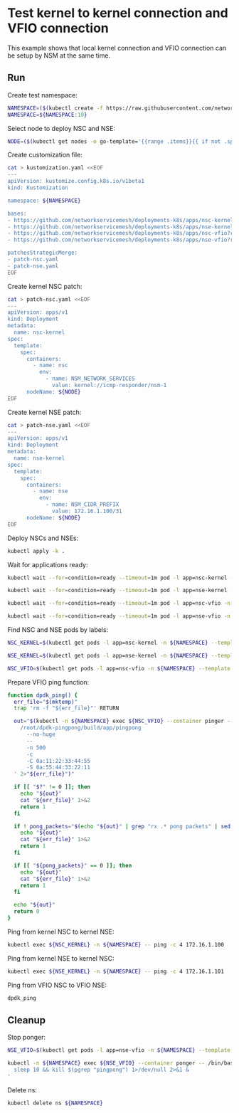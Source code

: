 # Test kernel to kernel connection and VFIO connection

This example shows that local kernel connection and VFIO connection can be setup by NSM at the same time.

## Run

Create test namespace:
```bash
NAMESPACE=($(kubectl create -f https://raw.githubusercontent.com/networkservicemesh/deployments-k8s/a659e7f289fe25ed0c60d8bbf7038218d48c1a01/examples/use-cases/namespace.yaml)[0])
NAMESPACE=${NAMESPACE:10}
```

Select node to deploy NSC and NSE:
```bash
NODE=($(kubectl get nodes -o go-template='{{range .items}}{{ if not .spec.taints  }}{{index .metadata.labels "kubernetes.io/hostname"}} {{end}}{{end}}')[0])
```

Create customization file:
```bash
cat > kustomization.yaml <<EOF
---
apiVersion: kustomize.config.k8s.io/v1beta1
kind: Kustomization

namespace: ${NAMESPACE}

bases:
- https://github.com/networkservicemesh/deployments-k8s/apps/nsc-kernel?ref=a659e7f289fe25ed0c60d8bbf7038218d48c1a01
- https://github.com/networkservicemesh/deployments-k8s/apps/nse-kernel?ref=a659e7f289fe25ed0c60d8bbf7038218d48c1a01
- https://github.com/networkservicemesh/deployments-k8s/apps/nsc-vfio?ref=a659e7f289fe25ed0c60d8bbf7038218d48c1a01
- https://github.com/networkservicemesh/deployments-k8s/apps/nse-vfio?ref=a659e7f289fe25ed0c60d8bbf7038218d48c1a01

patchesStrategicMerge:
- patch-nsc.yaml
- patch-nse.yaml
EOF
```

Create kernel NSC patch:
```bash
cat > patch-nsc.yaml <<EOF
---
apiVersion: apps/v1
kind: Deployment
metadata:
  name: nsc-kernel
spec:
  template:
    spec:
      containers:
        - name: nsc
          env:
            - name: NSM_NETWORK_SERVICES
              value: kernel://icmp-responder/nsm-1
      nodeName: ${NODE}
EOF
```

Create kernel NSE patch:
```bash
cat > patch-nse.yaml <<EOF
---
apiVersion: apps/v1
kind: Deployment
metadata:
  name: nse-kernel
spec:
  template:
    spec:
      containers:
        - name: nse
          env:
            - name: NSM_CIDR_PREFIX
              value: 172.16.1.100/31
      nodeName: ${NODE}
EOF
```

Deploy NSCs and NSEs:
```bash
kubectl apply -k .
```

Wait for applications ready:
```bash
kubectl wait --for=condition=ready --timeout=1m pod -l app=nsc-kernel -n ${NAMESPACE}
```
```bash
kubectl wait --for=condition=ready --timeout=1m pod -l app=nse-kernel -n ${NAMESPACE}
```
```bash
kubectl wait --for=condition=ready --timeout=1m pod -l app=nsc-vfio -n ${NAMESPACE}
```
```bash
kubectl wait --for=condition=ready --timeout=1m pod -l app=nse-vfio -n ${NAMESPACE}
```

Find NSC and NSE pods by labels:
```bash
NSC_KERNEL=$(kubectl get pods -l app=nsc-kernel -n ${NAMESPACE} --template '{{range .items}}{{.metadata.name}}{{"\n"}}{{end}}')
```
```bash
NSE_KERNEL=$(kubectl get pods -l app=nse-kernel -n ${NAMESPACE} --template '{{range .items}}{{.metadata.name}}{{"\n"}}{{end}}')
```
```bash
NSC_VFIO=$(kubectl get pods -l app=nsc-vfio -n ${NAMESPACE} --template '{{range .items}}{{.metadata.name}}{{"\n"}}{{end}}')
```

Prepare VFIO ping function:
```bash
function dpdk_ping() {
  err_file="$(mktemp)"
  trap 'rm -f "${err_file}"' RETURN

  out="$(kubectl -n ${NAMESPACE} exec ${NSC_VFIO} --container pinger -- /bin/bash -c '\
    /root/dpdk-pingpong/build/app/pingpong                                            \
      --no-huge                                                                       \
      --                                                                              \
      -n 500                                                                          \
      -c                                                                              \
      -C 0a:11:22:33:44:55                                                            \
      -S 0a:55:44:33:22:11                                                            \
  ' 2>"${err_file}")"

  if [[ "$?" != 0 ]]; then
    echo "${out}"
    cat "${err_file}" 1>&2
    return 1
  fi

  if ! pong_packets="$(echo "${out}" | grep "rx .* pong packets" | sed -E 's/rx ([0-9]*) pong packets/\1/g')"; then
    echo "${out}"
    cat "${err_file}" 1>&2
    return 1
  fi

  if [[ "${pong_packets}" == 0 ]]; then
    echo "${out}"
    cat "${err_file}" 1>&2
    return 1
  fi

  echo "${out}"
  return 0
}
```

Ping from kernel NSC to kernel NSE:
```bash
kubectl exec ${NSC_KERNEL} -n ${NAMESPACE} -- ping -c 4 172.16.1.100
```

Ping from kernel NSE to kernel NSC:
```bash
kubectl exec ${NSE_KERNEL} -n ${NAMESPACE} -- ping -c 4 172.16.1.101
```

Ping from VFIO NSC to VFIO NSE:
```bash
dpdk_ping
```

## Cleanup

Stop ponger:
```bash
NSE_VFIO=$(kubectl get pods -l app=nse-vfio -n ${NAMESPACE} --template '{{range .items}}{{.metadata.name}}{{"\n"}}{{end}}')
```
```bash
kubectl -n ${NAMESPACE} exec ${NSE_VFIO} --container ponger -- /bin/bash -c '\
  sleep 10 && kill $(pgrep "pingpong") 1>/dev/null 2>&1 &                    \
'
```

Delete ns:
```bash
kubectl delete ns ${NAMESPACE}
```
